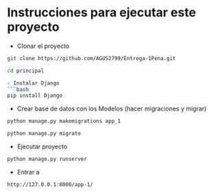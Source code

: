 # Instrucciones para ejecutar este proyecto

- Clonar el proyecto
```bash
git clone https://github.com/AGUS2799/Entrega-1Pena.git

cd principal

- Instalar Django
```bash
pip install Django
```

- Crear base de datos con los Modelos (hacer migraciones y migrar)
```bash
python manage.py makemigrations app_1

python manage.py migrate
```

- Ejecutar proyecto
```bash
python manage.py runserver
```

- Entrar a 
```bash
http://127.0.0.1:8000/app-1/
```
